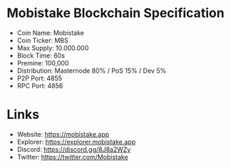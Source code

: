 # Mobistake Blockchain Specification

- Coin Name: Mobistake
- Coin Ticker: MBS
- Max Supply: 10.000.000
- Block Time: 60s
- Premine: 100,000
- Distribution: Masternode 80% / PoS 15% / Dev 5%
- P2P Port: 4855
- RPC Port: 4856

# Links

- Website: https://mobistake.app
- Explorer: https://explorer.mobistake.app
- Discord: https://discord.gg/8J8a2WZy
- Twitter: https://twitter.com/Mobistake